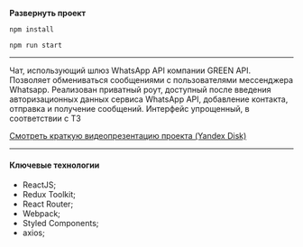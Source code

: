 **Развернуть проект**

```
npm install
```

```
npm run start
```

---

Чат, использующий шлюз WhatsApp API компании GREEN API. Позволяет обмениваться сообщениями с пользователями мессенджера Whatsapp.
Реализован приватный роут, доступный после введения авторизационных данных сервиса WhatsApp API, добавление контакта, отправка и получение сообщений. Интерфейс упрощенный, в соответствии с ТЗ

[Смотреть краткую видеопрезентацию проекта (Yandex Disk)](https://disk.yandex.ru/i/uX1MT5l8DommVA)

---

#### Ключевые технологии

- ReactJS;
- Redux Toolkit;
- React Router;
- Webpack;
- Styled Components;
- axios;
